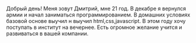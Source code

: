 Добрый день! Меня зовут Дмитрий, мне 21 год. В декабре я вернулся армии и начал заниматься программированием. В домашних условиях базовой основе выучил н выучил html,css,javascript. В этом году хочу поступать в институт на вечернее. Есть огромное желание учится и развиваться в вашей компании.

